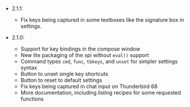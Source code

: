 * 2.1.1:
  + Fix keys being captured in some textboxes like the signature box in settings.

* 2.1.0:
  + Support for key bindings in the compose window
  + New lite packaging of the xpi without `eval()` support
  + Command types `cmd`, `func`, `tbkeys`, and `unset` for simpler settings syntax
  + Button to unset single key shortcuts
  + Button to reset to default settings
  + Fix keys being captured in chat input on Thunderbird 68
  + More documentation, including listing recipes for some requested functions
